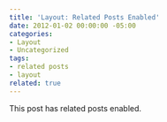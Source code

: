 ```yaml
---
title: 'Layout: Related Posts Enabled'
date: 2012-01-02 00:00:00 -05:00
categories:
- Layout
- Uncategorized
tags:
- related posts
- layout
related: true
---
```


This post has related posts enabled.